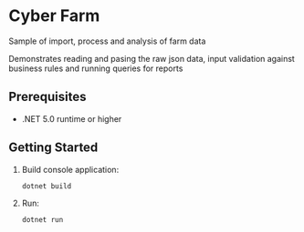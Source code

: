# Cyber Farm

Sample of import, process and analysis of farm data

Demonstrates reading and pasing the raw json data, input validation against business rules and running queries for reports

## Prerequisites

* .NET 5.0 runtime or higher

## Getting Started

1. Build console application:

   ```bash
   dotnet build
   ```

2. Run:

   ```bash
   dotnet run
   ```
